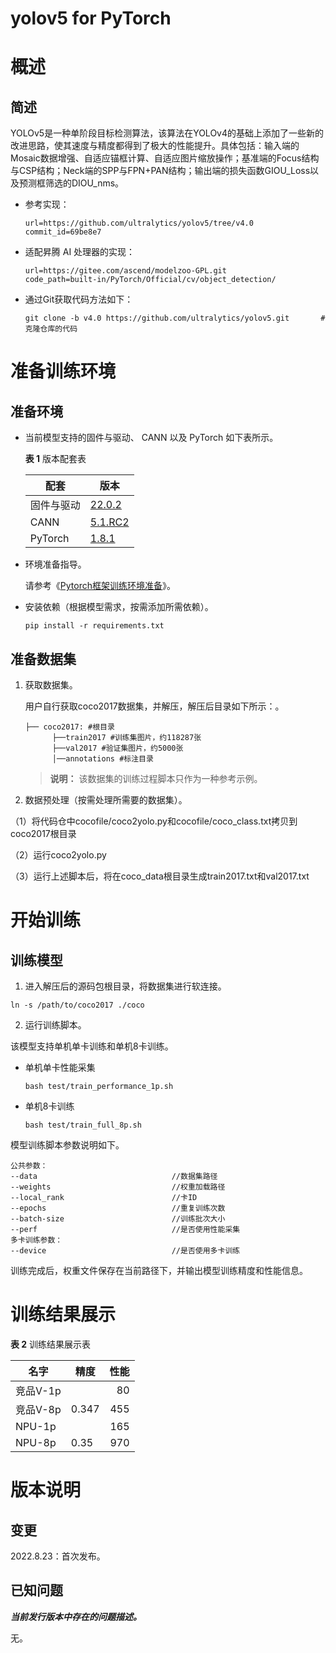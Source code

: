 # yolov5 for PyTorch

# 概述

## 简述

YOLOv5是一种单阶段目标检测算法，该算法在YOLOv4的基础上添加了一些新的改进思路，使其速度与精度都得到了极大的性能提升。具体包括：输入端的Mosaic数据增强、自适应锚框计算、自适应图片缩放操作；基准端的Focus结构与CSP结构；Neck端的SPP与FPN+PAN结构；输出端的损失函数GIOU_Loss以及预测框筛选的DIOU_nms。

- 参考实现：

  ```
  url=https://github.com/ultralytics/yolov5/tree/v4.0
  commit_id=69be8e7
  ```

- 适配昇腾 AI 处理器的实现：

  ```
  url=https://gitee.com/ascend/modelzoo-GPL.git
  code_path=built-in/PyTorch/Official/cv/object_detection/
  ```
  
- 通过Git获取代码方法如下：

  ```
  git clone -b v4.0 https://github.com/ultralytics/yolov5.git       # 克隆仓库的代码
  ```


# 准备训练环境

## 准备环境

- 当前模型支持的固件与驱动、 CANN 以及 PyTorch 如下表所示。

  **表 1**  版本配套表

  | 配套       | 版本                                                         |
  | ---------- | ------------------------------------------------------------ |
  | 固件与驱动 | [22.0.2](https://www.hiascend.com/hardware/firmware-drivers?tag=commercial) |
  | CANN       | [5.1.RC2](https://www.hiascend.com/software/cann/commercial?version=5.1.RC2) |
  | PyTorch    | [1.8.1](https://gitee.com/ascend/pytorch/tree/master/) |

- 环境准备指导。

  请参考《[Pytorch框架训练环境准备](https://www.hiascend.com/document/detail/zh/ModelZoo/pytorchframework/ptes)》。
  
- 安装依赖（根据模型需求，按需添加所需依赖）。

  ```shell script
  pip install -r requirements.txt
  ```


## 准备数据集

1. 获取数据集。

   用户自行获取coco2017数据集，并解压，解压后目录如下所示：。


   ```shell script
   ├── coco2017: #根目录
         ├──train2017 #训练集图片，约118287张
         ├──val2017 #验证集图片，约5000张
         │──annotations #标注目录             
   ```

   > **说明：** 
   >该数据集的训练过程脚本只作为一种参考示例。

2. 数据预处理（按需处理所需要的数据集）。

（1）将代码仓中cocofile/coco2yolo.py和cocofile/coco_class.txt拷贝到coco2017根目录

（2）运行coco2yolo.py

（3）运行上述脚本后，将在coco_data根目录生成train2017.txt和val2017.txt


# 开始训练

## 训练模型

1. 进入解压后的源码包根目录，将数据集进行软连接。
```shell script
ln -s /path/to/coco2017 ./coco
```
2. 运行训练脚本。

  该模型支持单机单卡训练和单机8卡训练。

   - 单机单卡性能采集

     ```shell script
     bash test/train_performance_1p.sh    
     ```

   - 单机8卡训练

     ```shell script
     bash test/train_full_8p.sh    
     ```


   模型训练脚本参数说明如下。

   ```shell script
   公共参数：
   --data                              //数据集路径
   --weights                           //权重加载路径
   --local_rank                        //卡ID     
   --epochs                            //重复训练次数
   --batch-size                        //训练批次大小
   --perf                              //是否使用性能采集
   多卡训练参数：
   --device                            //是否使用多卡训练
   ```
   
   训练完成后，权重文件保存在当前路径下，并输出模型训练精度和性能信息。

# 训练结果展示

**表 2**  训练结果展示表

| 名字    | 精度 |  性能 |
| ------- | ----- | ---: |
| 竞品V-1p |    | 80 |
| 竞品V-8p | 0.347 | 455 |
| NPU-1p  |    | 165 |
| NPU-8p  | 0.35 | 970 |


# 版本说明

## 变更

2022.8.23：首次发布。

## 已知问题

**_当前发行版本中存在的问题描述。_**

无。











